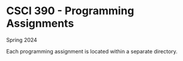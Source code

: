 # CSCI 390 - Programming Assignments

Spring 2024

Each programming assignment is located within a separate directory.
